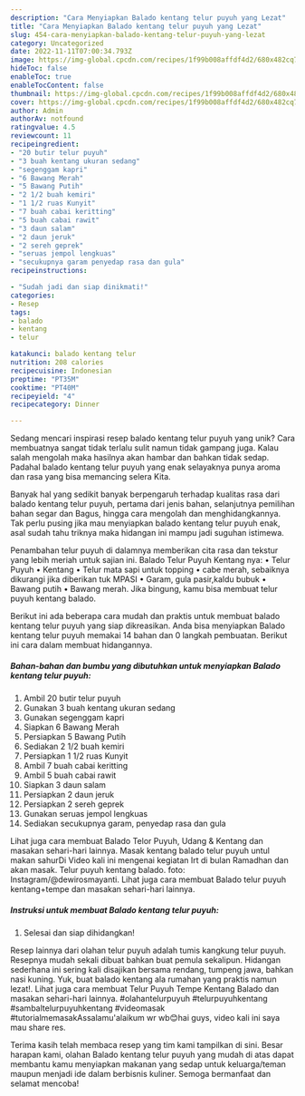 ```yaml
---
description: "Cara Menyiapkan Balado kentang telur puyuh yang Lezat"
title: "Cara Menyiapkan Balado kentang telur puyuh yang Lezat"
slug: 454-cara-menyiapkan-balado-kentang-telur-puyuh-yang-lezat
category: Uncategorized
date: 2022-11-11T07:00:34.793Z
image: https://img-global.cpcdn.com/recipes/1f99b008affdf4d2/680x482cq70/balado-kentang-telur-puyuh-foto-resep-utama.jpg
hideToc: false
enableToc: true
enableTocContent: false
thumbnail: https://img-global.cpcdn.com/recipes/1f99b008affdf4d2/680x482cq70/balado-kentang-telur-puyuh-foto-resep-utama.jpg
cover: https://img-global.cpcdn.com/recipes/1f99b008affdf4d2/680x482cq70/balado-kentang-telur-puyuh-foto-resep-utama.jpg
author: Admin
authorAv: notfound
ratingvalue: 4.5
reviewcount: 11
recipeingredient:
- "20 butir telur puyuh"
- "3 buah kentang ukuran sedang"
- "segenggam kapri"
- "6 Bawang Merah"
- "5 Bawang Putih"
- "2 1/2 buah kemiri"
- "1 1/2 ruas Kunyit"
- "7 buah cabai keritting"
- "5 buah cabai rawit"
- "3 daun salam"
- "2 daun jeruk"
- "2 sereh geprek"
- "seruas jempol lengkuas"
- "secukupnya garam penyedap rasa dan gula"
recipeinstructions:

- "Sudah jadi dan siap dinikmati!"
categories:
- Resep
tags:
- balado
- kentang
- telur

katakunci: balado kentang telur 
nutrition: 208 calories
recipecuisine: Indonesian
preptime: "PT35M"
cooktime: "PT40M"
recipeyield: "4"
recipecategory: Dinner

---
```





Sedang mencari inspirasi resep balado kentang telur puyuh yang unik? Cara membuatnya sangat tidak terlalu sulit namun tidak gampang juga. Kalau salah mengolah maka hasilnya akan hambar dan bahkan tidak sedap. Padahal balado kentang telur puyuh yang enak selayaknya punya aroma dan rasa yang bisa memancing selera Kita.





Banyak hal yang sedikit banyak berpengaruh terhadap kualitas rasa dari balado kentang telur puyuh, pertama dari jenis bahan, selanjutnya pemilihan bahan segar dan Bagus, hingga cara mengolah dan menghidangkannya. Tak perlu pusing jika mau menyiapkan balado kentang telur puyuh enak,      asal sudah tahu triknya maka hidangan ini mampu jadi suguhan istimewa.














Penambahan telur puyuh di dalamnya memberikan cita rasa dan tekstur yang lebih meriah untuk sajian ini. Balado Telur Puyuh Kentang nya: • Telur Puyuh • Kentang • Telur mata sapi untuk topping • cabe merah, sebaiknya dikurangi jika diberikan tuk MPASI • Garam, gula pasir,kaldu bubuk • Bawang putih • Bawang merah. Jika bingung, kamu bisa membuat telur puyuh kentang balado.






Berikut ini ada beberapa cara mudah dan praktis untuk membuat balado kentang telur puyuh yang siap dikreasikan. Anda bisa menyiapkan Balado kentang telur puyuh memakai 14 bahan dan 0 langkah pembuatan. Berikut ini cara dalam membuat hidangannya.

<!--inarticleads1-->

##### Bahan-bahan dan bumbu yang dibutuhkan untuk menyiapkan Balado kentang telur puyuh:

1. Ambil 20 butir telur puyuh
1. Gunakan 3 buah kentang ukuran sedang
1. Gunakan segenggam kapri
1. Siapkan 6 Bawang Merah
1. Persiapkan 5 Bawang Putih
1. Sediakan 2 1/2 buah kemiri
1. Persiapkan 1 1/2 ruas Kunyit
1. Ambil 7 buah cabai keritting
1. Ambil 5 buah cabai rawit
1. Siapkan 3 daun salam
1. Persiapkan 2 daun jeruk
1. Persiapkan 2 sereh geprek
1. Gunakan seruas jempol lengkuas
1. Sediakan secukupnya garam, penyedap rasa dan gula


Lihat juga cara membuat Balado Telor Puyuh, Udang &amp; Kentang dan masakan sehari-hari lainnya. Masak kentang balado telur puyuh untul makan sahurDi Video kali ini mengenai kegiatan Irt di bulan Ramadhan dan akan masak. Telur puyuh kentang balado. foto: Instagram/@dewirosmayanti. Lihat juga cara membuat Balado telur puyuh kentang+tempe dan masakan sehari-hari lainnya. 

<!--inarticleads2-->

##### Instruksi untuk membuat Balado kentang telur puyuh:


1. Selesai dan siap dihidangkan!

Resep lainnya dari olahan telur puyuh adalah tumis kangkung telur puyuh. Resepnya mudah sekali dibuat bahkan buat pemula sekalipun. Hidangan sederhana ini sering kali disajikan bersama rendang, tumpeng jawa, bahkan nasi kuning. Yuk, buat balado kentang ala rumahan yang praktis namun lezat!. Lihat juga cara membuat Telur Puyuh Tempe Kentang Balado dan masakan sehari-hari lainnya. #olahantelurpuyuh #telurpuyuhkentang #sambaltelurpuyuhkentang #videomasak #tutorialmemasakAssalamu&#39;alaikum wr wb😊hai guys, video kali ini saya mau share res. 

Terima kasih telah membaca resep yang tim kami tampilkan di sini. Besar harapan kami, olahan Balado kentang telur puyuh yang mudah di atas dapat membantu kamu menyiapkan makanan yang sedap untuk keluarga/teman maupun menjadi ide dalam berbisnis kuliner. Semoga bermanfaat dan selamat mencoba!

